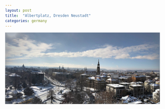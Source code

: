 ```yaml
---
layout: post
title:  "Albertplatz, Dresden Neustadt"
categories: germany
---
```


<img src="/assets/images/dresden.jpg" alt="Dresden Albertplatz, Dresden" />
